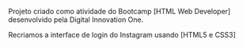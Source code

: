 Projeto criado como atividade do Bootcamp [HTML Web Developer] desenvolvido pela Digital Innovation One.

Recriamos a interface de login do Instagram usando [HTML5 e CSS3]
